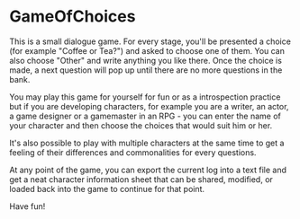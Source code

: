 # GameOfChoices

This is a small dialogue game. For every stage, you'll be presented a choice (for example "Coffee or Tea?") and asked to choose one of them. You can also choose "Other" and write anything you like there. Once the choice is made, a next question will pop up until there are no more questions in the bank.

You may play this game for yourself for fun or as a introspection practice but if you are developing characters, for example you are a writer, an actor, a game designer or a gamemaster in an RPG - you can enter the name of your character and then choose the choices that would suit him or her.

It's also possible to play with multiple characters at the same time to get a feeling of their differences and commonalities for every questions. 

At any point of the game, you can export the current log into a text file and get a neat character information sheet that can be shared, modified, or loaded back into the game to continue for that point.

Have fun!

